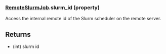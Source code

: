 ### [RemoteSlurmJob](RemoteSlurmJob.md).slurm_id (property)




Access the internal remote id of the Slurm scheduler on the remote server.

Returns
----------
* (int) slurm id

